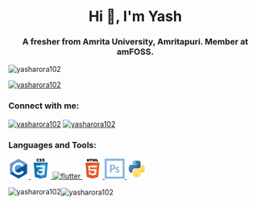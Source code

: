 <h1 align="center">Hi 👋, I'm Yash</h1>
<h3 align="center">A fresher from Amrita University, Amritapuri. Member at amFOSS.</h3>

<p align="left"> <img src="https://komarev.com/ghpvc/?username=yasharora102&label=Profile%20views&color=0e75b6&style=flat" alt="yasharora102" /> </p>

<p align="left"> <a href="https://twitter.com/yasharora102" target="blank"><img src="https://img.shields.io/twitter/follow/yasharora102?logo=twitter&style=for-the-badge" alt="yasharora102" /></a> </p>

<h3 align="left">Connect with me:</h3>
<p align="left">
<a href="https://twitter.com/yasharora102" target="blank"><img align="center" src="https://raw.githubusercontent.com/rahuldkjain/github-profile-readme-generator/master/src/images/icons/Social/twitter.svg" alt="yasharora102" height="30" width="40" /></a>
<a href="https://linkedin.com/in/yasharora102" target="blank"><img align="center" src="https://raw.githubusercontent.com/rahuldkjain/github-profile-readme-generator/master/src/images/icons/Social/linked-in-alt.svg" alt="yasharora102" height="30" width="40" /></a>
</p>

<h3 align="left">Languages and Tools:</h3>
<p align="left"> <a href="https://www.cprogramming.com/" target="_blank" rel="noreferrer"> <img src="https://raw.githubusercontent.com/devicons/devicon/master/icons/c/c-original.svg" alt="c" width="40" height="40"/> </a> <a href="https://www.w3schools.com/css/" target="_blank" rel="noreferrer"> <img src="https://raw.githubusercontent.com/devicons/devicon/master/icons/css3/css3-original-wordmark.svg" alt="css3" width="40" height="40"/> </a> <a href="https://flutter.dev" target="_blank" rel="noreferrer"> <img src="https://www.vectorlogo.zone/logos/flutterio/flutterio-icon.svg" alt="flutter" width="40" height="40"/> </a> <a href="https://www.w3.org/html/" target="_blank" rel="noreferrer"> <img src="https://raw.githubusercontent.com/devicons/devicon/master/icons/html5/html5-original-wordmark.svg" alt="html5" width="40" height="40"/> </a> <a href="https://www.photoshop.com/en" target="_blank" rel="noreferrer"> <img src="https://raw.githubusercontent.com/devicons/devicon/master/icons/photoshop/photoshop-line.svg" alt="photoshop" width="40" height="40"/> </a> <a href="https://www.python.org" target="_blank" rel="noreferrer"> <img src="https://raw.githubusercontent.com/devicons/devicon/master/icons/python/python-original.svg" alt="python" width="40" height="40"/> </a> </p>

<p><img align="left" display:inline-block;margin-right:10px; src="https://github-readme-stats.vercel.app/api/top-langs?username=yasharora102&show_icons=true&locale=en&layout=compact" alt="yasharora102" /></p>

<p><img align="center" display:inline-block; src="https://github-readme-stats.vercel.app/api?username=yasharora102&show_icons=true&locale=en" alt="yasharora102" /></p>


